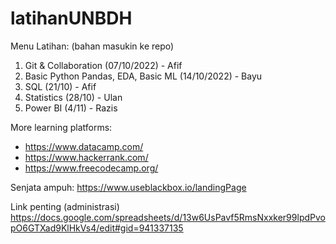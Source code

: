 # latihanUNBDH

Menu Latihan:
(bahan masukin ke repo)

1. Git & Collaboration (07/10/2022) - Afif
2. Basic Python Pandas, EDA, Basic ML  (14/10/2022) - Bayu
3. SQL (21/10) - Afif
4. Statistics (28/10) - Ulan
5. Power BI (4/11) - Razis

More learning platforms:

- https://www.datacamp.com/
- https://www.hackerrank.com/
- https://www.freecodecamp.org/

Senjata ampuh:
https://www.useblackbox.io/landingPage

Link penting (administrasi)
https://docs.google.com/spreadsheets/d/13w6UsPavf5RmsNxxker99lpdPvopO6GTXad9KlHkVs4/edit#gid=941337135



